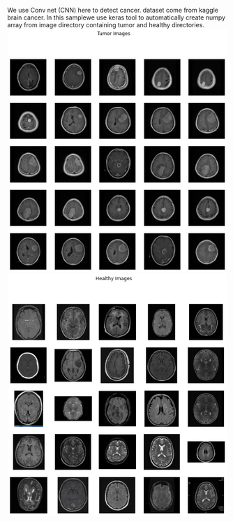 We use Conv net (CNN) here to detect cancer. dataset come from kaggle brain cancer. In this samplewe use keras tool to automatically create numpy array from image directory containing tumor and healthy directories.
<br/>
<img src="tumor.png"/>
<br/>
<img src="healthy.png"/>